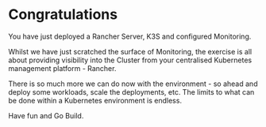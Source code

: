 # Congratulations

You have just deployed a Rancher Server, K3S and configured Monitoring.

Whilst we have just scratched the surface of Monitoring, the exercise is all about providing visibility into the Cluster from your centralised Kubernetes management platform - Rancher.

There is so much more we can do now with the environment - so ahead and deploy some workloads, scale the deployments, etc.  The limits to what can be done within a Kubernetes environment is endless.  

Have fun and Go Build.